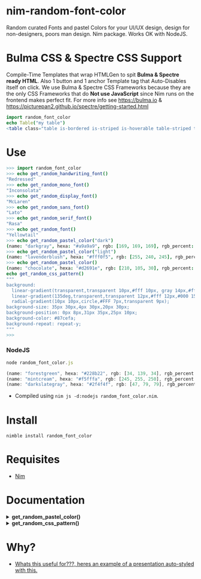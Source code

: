 # nim-random-font-color

Random curated Fonts and pastel Colors for your UI/UX design,
design for non-designers, poors man design. Nim package. Works OK with NodeJS.


# Bulma CSS & Spectre CSS Support

Compile-Time Templates that wrap HTMLGen to spit **Bulma & Spectre ready HTML**.
Also 1 button and 1 anchor Template tag that Auto-Disables itself on click.
We use Bulma & Spectre CSS Frameworks because they are the only CSS Frameworks
that do **Not use JavaScript** since Nim runs on the frontend makes perfect fit.
For more info see https://bulma.io & https://picturepan2.github.io/spectre/getting-started.html

```nim
import random_font_color
echo Table("my table")
<table class="table is-bordered is-striped is-hoverable table-striped table-hover">my table</table>
```


# Use

```nim
>>> import random_font_color
>>> echo get_random_handwriting_font()
"Redressed"
>>> echo get_random_mono_font()
"Inconsolata"
>>> echo get_random_display_font()
"McLaren"
>>> echo get_random_sans_font()
"Lato"
>>> echo get_random_serif_font()
"Rasa"
>>> echo get_random_font()
"Yellowtail"
>>> echo get_random_pastel_color("dark")
(name: "darkgray", hexa: "#a9a9a9", rgb: [169, 169, 169], rgb_percent: [66, 66, 66])
>>> echo get_random_pastel_color("light")
(name: "lavenderblush", hexa: "#fff0f5", rgb: [255, 240, 245], rgb_percent: [100, 94, 96])
>>> echo get_random_pastel_color()
(name: "chocolate", hexa: "#d2691e", rgb: [210, 105, 30], rgb_percent: [82, 41, 11])
echo get_random_css_pattern()
"""
background:
  linear-gradient(transparent,transparent 10px,#fff 10px, gray 14px,#fff 15px,rgba(0, 0, 0, 0) 14px,rgba(0, 0, 0, 0)),
  linear-gradient(135deg,transparent,transparent 12px,#fff 12px,#000 15px, transparent 15px,transparent),
  radial-gradient(10px 10px,circle,#FFF 7px,transparent 9px);
background-size: 35px 30px,4px 30px,20px 30px;
background-position: 0px 8px,31px 35px,25px 10px;
background-color: #87cefa;
background-repeat: repeat-y;
"""
>>>
```

### NodeJS

```javascript
node random_font_color.js

(name: "forestgreen", hexa: "#228b22", rgb: [34, 139, 34], rgb_percent: [13, 54, 13])
(name: "mintcream", hexa: "#f5fffa", rgb: [245, 255, 250], rgb_percent: [96, 100, 98])
(name: "darkslategray", hexa: "#2f4f4f", rgb: [47, 79, 79], rgb_percent: [18, 30, 30])
```

- Compiled using `nim js -d:nodejs random_font_color.nim`.


# Install

```
nimble install random_font_color
```


# Requisites

- [Nim](https://nim-lang.org)


# Documentation

<details>
    <summary><b>get_random_pastel_color()</b></summary>

**Description:**
Get a random dark or light color as string, useful for CSS styling..
The proc does not accept `char` only `string`.

**Arguments:**
- `tone` A one of `"dark"` or `"light"`,
dark for dark colors and light for light colors, `string` type, optional.

**Returns:** `tuple` type.

- **All other `proc` cant take any arguments at all, just use them directly.**

</details>


<details>
    <summary><b>get_random_css_pattern()</b></summary>

**Description:**
Get a random seamless CSS3 pattern with pastel colors as string. For quick HTML styling.
This patterns have been tested on HTML/CSS with one each other,
they look pretty good on all combinations, we are not Designers,
but this is useful for quick templating and boilerplates styling.
From lea.verou.me/css3patterns and bennettfeely.com/gradients and my own.

**Arguments:** None.

**Returns:** 1 random seamless CSS3 pattern with pastel colors, `string` type.

</details>


# Why?

- [Whats this useful for???, heres an example of a presentation auto-styled with this.](http://htmlpreview.github.io/?https://github.com/juancarlospaco/microraptor/blob/master/test-presentation.html)
